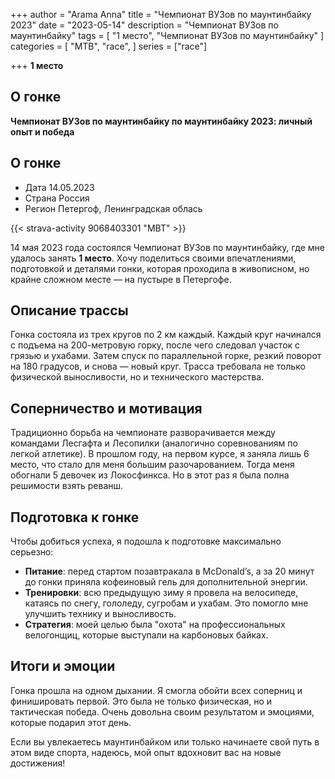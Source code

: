 +++
author = "Arama Anna"
title = "Чемпионат ВУЗов по маунтинбайку 2023"
date = "2023-05-14"
description = "Чемпионат ВУЗов по маунтинбайку"
tags = [
    "1 место",
    "Чемпионат ВУЗов по маунтинбайку"
]
categories = [
    "MTB",
    "race",
]
series = ["race"]

+++
**1 место**


<!--more-->

## О гонке

**Чемпионат ВУЗов по маунтинбайку по маунтинбайку 2023: личный опыт и победа**  

## О гонке
- Дата  14.05.2023
- Страна  Россия 
- Регион  Петергоф, Ленинградская облась

{{< strava-activity 9068403301 "MBT" >}}

14 мая 2023 года состоялся Чемпионат ВУЗов по маунтинбайку, где мне удалось занять **1 место**. Хочу поделиться своими впечатлениями, подготовкой и деталями гонки, которая проходила в живописном, но крайне сложном месте — на пустыре в Петергофе.  

## Описание трассы  
Гонка состояла из трех кругов по 2 км каждый. Каждый круг начинался с подъема на 200-метровую горку, после чего следовал участок с грязью и ухабами. Затем спуск по параллельной горке, резкий поворот на 180 градусов, и снова — новый круг. Трасса требовала не только физической выносливости, но и технического мастерства.  

## Соперничество и мотивация  
Традиционно борьба на чемпионате разворачивается между командами Лесгафта и Лесопилки (аналогично соревнованиям по легкой атлетике). В прошлом году, на первом курсе, я заняла лишь 6 место, что стало для меня большим разочарованием. Тогда меня обогнали 5 девочек из Локосфинкса. Но в этот раз я была полна решимости взять реванш.  

## Подготовка к гонке  
Чтобы добиться успеха, я подошла к подготовке максимально серьезно:  
- **Питание**: перед стартом позавтракала в McDonald’s, а за 20 минут до гонки приняла кофеиновый гель для дополнительной энергии.  
- **Тренировки**: всю предыдущую зиму я провела на велосипеде, катаясь по снегу, гололеду, сугробам и ухабам. Это помогло мне улучшить технику и выносливость.  
- **Стратегия**: моей целью была "охота" на профессиональных велогонщиц, которые выступали на карбоновых байках.  

## Итоги и эмоции  
Гонка прошла на одном дыхании. Я смогла обойти всех соперниц и финишировать первой. Это была не только физическая, но и тактическая победа. Очень довольна своим результатом и эмоциями, которые подарил этот день.  

Если вы увлекаетесь маунтинбайком или только начинаете свой путь в этом виде спорта, надеюсь, мой опыт вдохновит вас на новые достижения!  

